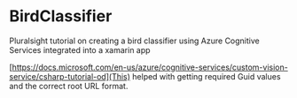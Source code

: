 # BirdClassifier
Pluralsight tutorial on creating a bird classifier using Azure Cognitive Services integrated into a xamarin app

[https://docs.microsoft.com/en-us/azure/cognitive-services/custom-vision-service/csharp-tutorial-od](This) helped with getting required Guid values and the correct root URL format.
